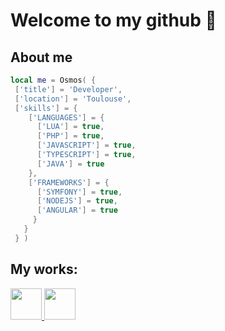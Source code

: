 # Welcome to my github 👋

## About me
 ```lua
 local me = Osmos( {
  ['title'] = 'Developer',
  ['location'] = 'Toulouse',
  ['skills'] = {
     ['LANGUAGES'] = {
       ['LUA'] = true,
       ['PHP'] = true,
       ['JAVASCRIPT'] = true,
       ['TYPESCRIPT'] = true,
       ['JAVA'] = true
     },
     ['FRAMEWORKS'] = {
       ['SYMFONY'] = true,
       ['NODEJS'] = true,
       ['ANGULAR'] = true
      }
    }
  } )
```

## My works:
<a href="https://steamcommunity.com/id/ThePsyca/myworkshopfiles/" > 
 <img width="50" height="50" src="https://upload.wikimedia.org/wikipedia/commons/thumb/8/83/Steam_icon_logo.svg/1024px-Steam_icon_logo.svg.png" />
</a>
<a href="https://github.com/Osmos-l?tab=repositories">
  <img width="50" height="50" src="https://upload.wikimedia.org/wikipedia/commons/thumb/9/91/Octicons-mark-github.svg/220px-Octicons-mark-github.svg.png" />
 </a>
